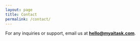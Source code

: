 ```yaml
---
layout: page
title: Contact
permalink: /contact/
---
```


For any inquiries or support, email us at **[hello@myaitask.com](mailto:hello@myaitask.com)**.
